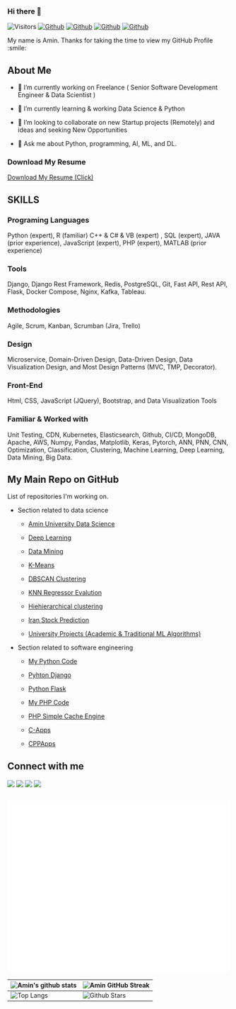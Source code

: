 ### Hi there 👋

![Visitors](https://api.visitorbadge.io/api/visitors?path=https%3A%2F%2Fgithub.com%2Faminzayer%2Faminzayer&countColor=%23263759&style=plastic)
[![Github](https://img.shields.io/github/stars/Devs-Dungeon?style=social)](https://github.com/aminzayer)
[![Github](https://img.shields.io/github/followers/aminzayer?style=social)](https://github.com/aminzayer) 
[![Github](https://img.shields.io/github/stars/aminzayer?style=social)](https://github.com/aminzayer/aminzayer)
[![Github](https://img.shields.io/github/watchers/aminzayer/aminzayer?style=social)](https://github.com/aminzayer/aminzayer)

<div size='20px'> My name is Amin. Thanks for taking the time to view my GitHub Profile :smile: 
</div>

<h2> About Me </h2>

- 🔭 I’m currently working on Freelance ( Senior Software Development Engineer & Data Scientist )
  
- 🌱 I’m currently learning & working Data Science & Python
  
- 👯 I’m looking to collaborate on new Startup projects (Remotely) and ideas and seeking New Opportunities 
  
- 💬 Ask me about Python, programming, AI, ML, and DL.

<h3> Download My Resume</h3>

<a href = 'https://aminzayer.ir/assets/Amin-Zayeromali-Resume-Data-Scientist.pdf'> Download My Resume (Click) </a>

<h2> SKILLS </h2>

<h3> Programing Languages </h3>
Python (expert), R (familiar) C++ & C# & VB (expert) , SQL (expert),  JAVA (prior experience), JavaScript (expert), PHP (expert), MATLAB (prior experience)

<h3>Tools</h3>
Django, Django Rest Framework, Redis, PostgreSQL, Git, Fast API, Rest API,  Flask, Docker Compose, Nginx, Kafka, Tableau.

<h3>Methodologies</h3>
Agile, Scrum, Kanban, Scrumban (Jira, Trello)

<h3>Design</h3>
Microservice, Domain-Driven Design, Data-Driven Design, Data Visualization Design, and Most Design Patterns (MVC, TMP, Decorator).

<h3>Front-End</h3>
Html, CSS, JavaScript (JQuery), Bootstrap, and Data Visualization Tools

<h3>Familiar & Worked with</h3>
Unit Testing, CDN, Kubernetes, Elasticsearch, Github, CI/CD, MongoDB, Apache, AWS, Numpy, Pandas, Matplotlib, Keras, Pytorch, ANN, PNN, CNN, Optimization, Classification, Clustering, Machine Learning, Deep Learning, Data Mining, Big Data.


<h2> My Main Repo on GitHub </h2>

List of repositories I'm working on.

- Section related to data science

    - <a href = 'https://github.com/aminzayer/Amin-University-Data-Science'>Amin University Data Science</a>

    - <a href = 'https://github.com/aminzayer/Deep-Learning'>Deep Learning</a>

    - <a href = 'https://github.com/aminzayer/Data-Mining'>Data Mining</a>

    - <a href = 'https://github.com/aminzayer/K-Means'>K-Means</a>

    - <a href = 'https://github.com/aminzayer/DBSCAN-Clustering-Python'>DBSCAN Clustering</a>

    - <a href = 'https://github.com/aminzayer/KNN-Regressor-Evalution'>KNN Regressor Evalution</a>

    - <a href = 'https://github.com/aminzayer/Hiehierarchical-clustering'>Hiehierarchical clustering</a>

    - <a href = 'https://github.com/aminzayer/Iran-Stock-Prediction'>Iran Stock Prediction</a>


    - <a href = 'https://github.com/aminzayer/University-Projects'>University Projects (Academic & Traditional ML Algorithms)</a>

- Section related to software engineering 

    - <a href = 'https://github.com/aminzayer/My-Python-Code'>My Python Code</a>

    - <a href = 'https://github.com/aminzayer/Pyhton-Django'>Pyhton Django</a>

    - <a href = 'https://github.com/aminzayer/Python-Flask'>Python Flask</a>

    - <a href = 'https://github.com/aminzayer/My-PHP-Code'>My PHP Code</a>

    - <a href = 'https://github.com/aminzayer/PHP-Simple-Cache-Engine'>PHP Simple Cache Engine</a>

    - <a href = 'https://github.com/aminzayer/C-Apps'>C-Apps</a>

    - <a href = 'https://github.com/aminzayer/CPPApps'>CPPApps</a>


<h2> Connect with me </h2>
<a href = 'https://www.linkedin.com/in/aminzayeromali'> <img width = '32px' align= 'center' src="https://raw.githubusercontent.com/rahulbanerjee26/githubAboutMeGenerator/main/icons/linked-in-alt.svg"/></a> 
<a href = 'https://twitter.com/AminZayeromali'> <img width = '32px' align= 'center' src="https://raw.githubusercontent.com/rahulbanerjee26/githubAboutMeGenerator/main/icons/twitter.svg"/></a> 
<a href = 'https://aminzayer.ir/'> <img width = '32px' align= 'center' src="https://raw.githubusercontent.com/rahulbanerjee26/githubAboutMeGenerator/main/icons/portfolio.png"/></a> 
<a href = 'https://www.github.com/aminzayer'> <img width = '32px' align= 'center' src="https://raw.githubusercontent.com/rahulbanerjee26/githubAboutMeGenerator/main/icons/github.svg"/></a>
<br>
<br>

![Metrics](https://raw.githubusercontent.com/aminzayer/aminzayer/main/github-metrics.svg)

![Amin's github stats](https://github-readme-stats.vercel.app/api?username=aminzayer&show_icons=true&theme=tokyonight) | ![Amin GitHub Streak](https://github-readme-streak-stats.herokuapp.com/?user=aminzayer&theme=tokyonight) |
| --- | --- |
| ![Top Langs](https://github-readme-stats.vercel.app/api/top-langs/?username=aminzayer&theme=tokyonight) | ![Github Stars](https://github-readme-stats.vercel.app/api?username=aminzayer&show_icons=true&locale=en&count_private=true&hide_rank=true&custom_title=My%20GitHub%20Stats&disable_animations=true&theme=tokyonight) |
